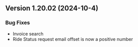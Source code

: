  ## Version 1.20.02 (2024-10-4)

 ### Bug Fixes
 - Invoice search
 - Ride Status request email offset is now a positive number
